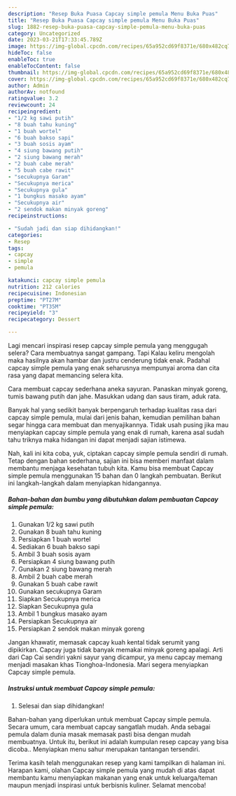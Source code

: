```yaml
---
description: "Resep Buka Puasa Capcay simple pemula Menu Buka Puas"
title: "Resep Buka Puasa Capcay simple pemula Menu Buka Puas"
slug: 1882-resep-buka-puasa-capcay-simple-pemula-menu-buka-puas
category: Uncategorized
date: 2023-03-21T17:33:45.789Z
image: https://img-global.cpcdn.com/recipes/65a952cd69f8371e/680x482cq70/capcay-simple-pemula-foto-resep-utama.jpg
hideToc: false
enableToc: true
enableTocContent: false
thumbnail: https://img-global.cpcdn.com/recipes/65a952cd69f8371e/680x482cq70/capcay-simple-pemula-foto-resep-utama.jpg
cover: https://img-global.cpcdn.com/recipes/65a952cd69f8371e/680x482cq70/capcay-simple-pemula-foto-resep-utama.jpg
author: Admin
authorAv: notfound
ratingvalue: 3.2
reviewcount: 24
recipeingredient:
- "1/2 kg sawi putih"
- "8 buah tahu kuning"
- "1 buah wortel"
- "6 buah bakso sapi"
- "3 buah sosis ayam"
- "4 siung bawang putih"
- "2 siung bawang merah"
- "2 buah cabe merah"
- "5 buah cabe rawit"
- "secukupnya Garam"
- "Secukupnya merica"
- "Secukupnya gula"
- "1 bungkus masako ayam"
- "Secukupnya air"
- "2 sendok makan minyak goreng"
recipeinstructions:

- "Sudah jadi dan siap dihidangkan!"
categories:
- Resep
tags:
- capcay
- simple
- pemula

katakunci: capcay simple pemula 
nutrition: 212 calories
recipecuisine: Indonesian
preptime: "PT27M"
cooktime: "PT35M"
recipeyield: "3"
recipecategory: Dessert

---
```



Lagi mencari inspirasi resep capcay simple pemula yang menggugah selera? Cara membuatnya sangat gampang. Tapi Kalau keliru mengolah maka hasilnya akan hambar dan justru cenderung tidak enak. Padahal capcay simple pemula yang enak seharusnya mempunyai aroma dan cita rasa yang dapat memancing selera kita.


Cara membuat capcay sederhana aneka sayuran. Panaskan minyak goreng, tumis bawang putih dan jahe. Masukkan udang dan saus tiram, aduk rata.

Banyak hal yang sedikit banyak berpengaruh terhadap kualitas rasa dari capcay simple pemula, mulai dari jenis bahan, kemudian pemilihan bahan segar hingga cara membuat dan menyajikannya. Tidak usah pusing jika mau menyiapkan capcay simple pemula yang enak di rumah, karena asal sudah tahu triknya maka hidangan ini dapat menjadi sajian istimewa.


Nah, kali ini kita coba, yuk, ciptakan capcay simple pemula sendiri di rumah. Tetap dengan bahan sederhana, sajian ini bisa memberi manfaat dalam membantu menjaga kesehatan tubuh kita. Kamu bisa membuat Capcay simple pemula menggunakan 15 bahan dan 0 langkah pembuatan. Berikut ini langkah-langkah dalam menyiapkan hidangannya.

<!--inarticleads1-->

##### Bahan-bahan dan bumbu yang dibutuhkan dalam pembuatan Capcay simple pemula:

1. Gunakan 1/2 kg sawi putih
1. Gunakan 8 buah tahu kuning
1. Persiapkan 1 buah wortel
1. Sediakan 6 buah bakso sapi
1. Ambil 3 buah sosis ayam
1. Persiapkan 4 siung bawang putih
1. Gunakan 2 siung bawang merah
1. Ambil 2 buah cabe merah
1. Gunakan 5 buah cabe rawit
1. Gunakan secukupnya Garam
1. Siapkan Secukupnya merica
1. Siapkan Secukupnya gula
1. Ambil 1 bungkus masako ayam
1. Persiapkan Secukupnya air
1. Persiapkan 2 sendok makan minyak goreng


Jangan khawatir, memasak capcay kuah kental tidak serumit yang dipikirkan. Capcay juga tidak banyak memakai minyak goreng apalagi. Arti dari Cap Cai sendiri yakni sayur yang dicampur, ya menu capcay memang menjadi masakan khas Tionghoa-Indonesia. Mari segera menyiapkan Capcay simple pemula. 

<!--inarticleads2-->

##### Instruksi untuk membuat Capcay simple pemula:


1. Selesai dan siap dihidangkan!

Bahan-bahan yang diperlukan untuk membuat Capcay simple pemula. Secara umum, cara membuat capcay sangatlah mudah. Anda sebagai pemula dalam dunia masak memasak pasti bisa dengan mudah membuatnya. Untuk itu, berikut ini adalah kumpulan resep capcay yang bisa dicoba.. Menyiapkan menu sahur merupakan tantangan tersendiri. 

Terima kasih telah menggunakan resep yang kami tampilkan di halaman ini. Harapan kami, olahan Capcay simple pemula yang mudah di atas dapat membantu kamu menyiapkan makanan yang enak untuk keluarga/teman maupun menjadi inspirasi untuk berbisnis kuliner. Selamat mencoba!
